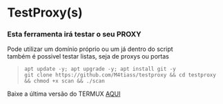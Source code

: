 # TestProxy(s)

<h3>Esta ferramenta irá testar o seu PROXY</h3>
<p>Pode utilizar um domínio próprio ou um já dentro do script
</br>também é possivel testar listas, seja de proxys ou portas</p>
<blockquote><code>apt update -y; apt upgrade -y; apt install git -y</code><br><code>git clone https://github.com/M4tiass/testproxy && cd testproxy && chmod +x scan && ./scan</code></blockquote>
<p>Baixe a última versão do TERMUX <a href="https://f-droid.org/en/packages/com.termux">AQUI</a></p>
